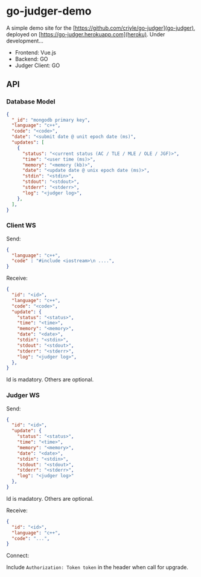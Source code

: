 # go-judger-demo

A simple demo site for the [https://github.com/criyle/go-judger](go-judger), deployed on [https://go-judger.herokuapp.com](heroku).
Under development...

+   Frontend: Vue.js
+   Backend: GO
+   Judger Client: GO

## API

### Database Model

``` json
{
  "_id": "mongodb primary key",
  "language": "c++",
  "code": "<code>",
  "date": "<submit date @ unit epoch date (ms)",
  "updates": [
    {
      "status": "<current status (AC / TLE / MLE / OLE / JGF)>",
      "time": "<user time (ms)>",
      "memory": "<memory (kb)>",
      "date": "<update date @ unix epoch date (ms)>",
      "stdin": "<stdin>",
      "stdout": "<stdout>",
      "stderr": "<stderr>",
      "log": "<judger log>",
    },
  ],
}
```

### Client WS

Send:

``` json
{
  "language": "c++",
  "code" : "#include <iostream>\n ....",
}
```

Receive:

``` json
{
  "id": "<id>",
  "language": "c++",
  "code": "<code>",
  "update": {
    "status": "<status>",
    "time": "<time>",
    "memory": "<memory>",
    "date": "<date>",
    "stdin": "<stdin>",
    "stdout": "<stdout>",
    "stderr": "<stderr>",
    "log": "<judger log>",
  },
}
```

Id is madatory. Others are optional.

### Judger WS

Send:

``` json
{
  "id": "<id>",
  "update": {
    "status": "<status>",
    "time": "<time>",
    "memory": "<memory>",
    "date": "<date>",
    "stdin": "<stdin>",
    "stdout": "<stdout>",
    "stderr": "<stderr>",
    "log": "<judger log>"
  },
}
```

Id is madatory. Others are optional.

Receive:

``` json
{
  "id": "<id>",
  "language": "c++",
  "code": "...",
}
```

Connect:

Include `Authorization: Token token` in the header when call for upgrade.
